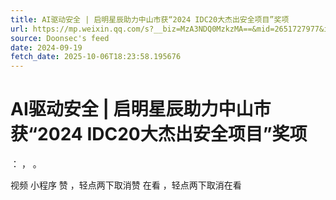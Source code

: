 ```yaml
---
title: AI驱动安全 | 启明星辰助力中山市获“2024 IDC20大杰出安全项目”奖项
url: https://mp.weixin.qq.com/s?__biz=MzA3NDQ0MzkzMA==&mid=2651727977&idx=1&sn=85da592ef55af12788d5760d2016c3e5
source: Doonsec's feed
date: 2024-09-19
fetch_date: 2025-10-06T18:23:58.195676
---
```


# AI驱动安全 | 启明星辰助力中山市获“2024 IDC20大杰出安全项目”奖项

：
，
。

视频
小程序
赞
，轻点两下取消赞
在看
，轻点两下取消在看